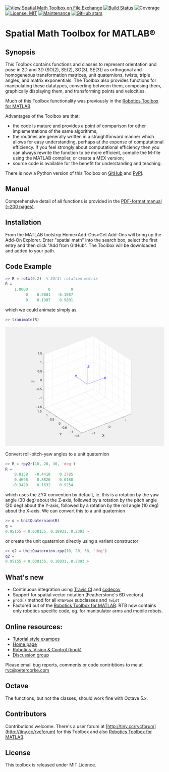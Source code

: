 [![View Spatial Math Toolbox on File Exchange](https://www.mathworks.com/matlabcentral/images/matlab-file-exchange.svg)](https://www.mathworks.com/matlabcentral/fileexchange/70373-spatial-math-toolbox)
[![Build Status](https://travis-ci.com/petercorke/spatialmath-matlab.svg?branch=master)](https://travis-ci.com/petercorke/spatial-math)
![Coverage](https://codecov.io/gh/petercorke/spatial-math/branch/master/graph/badge.svg)
[![License: MIT](https://img.shields.io/badge/License-MIT-blue.svg)](https://opensource.org/licenses/MIT)
[![Maintenance](https://img.shields.io/badge/Maintained%3F-yes-green.svg)](https://GitHub.com/petercorke/spatialmath-matlab/graphs/commit-activity)
[![GitHub stars](https://img.shields.io/github/stars/petercorke/spatialmath-matlab.svg?style=social&label=Star&maxAge=2592000)](https://GitHub.com/petercorke/robotics-toolbox-matlab/stargazers/)
 
# Spatial Math Toolbox for MATLAB&reg;

## Synopsis

This Toolbox contains functions and classes to represent orientation and pose in 2D and 3D (SO(2), SE(2), SO(3), SE(3)) as orthogonal and homogeneous transformation matrices, unit quaternions, twists, triple angles, and matrix exponentials. The Toolbox also provides functions for manipulating these datatypes, converting between them, composing them, graphically displaying them, and transforming points and velocities.

Much of this Toolbox functionality was previously in the [Robotics Toolbox for MATLAB](https://github.com/petercorke/robotics-toolbox-matlab).

Advantages of the Toolbox are that:

  * the code is mature and provides a point of comparison for other implementations of the same algorithms;
  * the routines are generally written in a straightforward manner which allows for easy understanding, perhaps at the expense of computational efficiency. If you feel strongly about computational efficiency then you can always rewrite the function to be more efficient, compile the M-file using the MATLAB compiler, or create a MEX version;
  * source code is available for the benefit for understanding and teaching.

There is now a Python version of this Toolbox on [GitHub](https://github.com/petercorke/spatialmath-python) and [PyPI](https://pypi.org/project/spatialmath-python).
  
## Manual

Comprehensive detail of all functions is provided in the [PDF-format manual (~200 pages)](https://github.com/petercorke/spatialmath-matlab/releases/download/untagged-a2f9c8b2bd21cca9fe39/spatialmath.pdf).

## Installation

From the MATLAB toolstrip Home>Add-Ons>Get Add-Ons will bring up the Add-On Explorer.  Enter "spatial math" into the search box, select the first entry and then click "Add from GitHub".  The Toolbox will be downloaded and added to your path.



## Code Example

```matlab
>> R = rotx(0.2)  % SO(3) rotation matrix
R =
    1.0000         0         0
         0    0.9801   -0.1987
         0    0.1987    0.9801
```

which we could animate simply as
```matlab
>> tranimate(R)
```

![animation from tranimate()](doc/figs/tranimate.gif)

Convert roll-pitch-yaw angles to a unit quaternion
```matlab
>> R = rpy2r(10, 20, 30, 'deg')
R =
    0.8138   -0.4410    0.3785
    0.4698    0.8826    0.0180
   -0.3420    0.1632    0.9254
```
which uses the ZYX convention by default, ie. this is a rotation by the yaw angle (30 deg) about the Z-axis, followed by a rotation by the pitch angle (20 deg) about the Y-axis, followed by a rotation by the roll angle (10 deg) about the X-axis.  We can convert this to a unit quaternion
```matlab
>> q = UnitQuaternion(R)
q = 
0.95155 < 0.038135, 0.18931, 0.2393 >
```
or create the unit quaternion directly using a variant constructor
```matlab
>> q2 = UnitQuaternion.rpy(10, 20, 30, 'deg')
q2 = 
0.95155 < 0.038135, 0.18931, 0.2393 >
```

## What's new

* Continuous integration using [Travis CI](https://travis-ci.com/petercorke/spatial-math) and [codecov](https://codecov.io/gh/petercorke/spatial-math)
* Support for spatial vector notation (Featherstone's 6D vectors)
* `prod()` method for all `RTBPose` subclasses and `Twist`
* Factored out of the [Robotics Toolbox for MATLAB](https://github.com/petercorke/robotics-toolbox-matlab).  RTB now contains only robotics specific code, eg. for manipulator arms and mobile robots.

## Online resources:

* [Tutorial style exampes](https://github.com/petercorke/spatial-math/wiki)
* [Home page](http://www.petercorke.com)
* [Robotics, Vision & Control (book)](http://petercorke.com/wordpress/rvc)
* [Discussion group](http://groups.google.com/group/robotics-tool-box?hl=en)

Please email bug reports, comments or code contribtions to me at rvc@petercorke.com

## Octave

The functions, but not the classes, should work fine with Octave 5.x.

## Contributors

Contributions welcome.  There's a user forum at [http://tiny.cc/rvcforum](http://tiny.cc/rvcforum) for this Toolbox and also
[Robotics Toolbox for MATLAB](https://github.com/petercorke/robotics-toolbox-matlab).

## License

This toolbox is released under MIT Licence.
